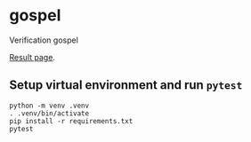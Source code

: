 # gospel
Verification gospel

[Result page](https://qat.inria.fr/gospel).

## Setup virtual environment and run `pytest`

```
python -m venv .venv
. .venv/bin/activate
pip install -r requirements.txt
pytest
```
